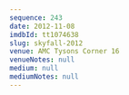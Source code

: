 ```yaml
---
sequence: 243
date: 2012-11-08
imdbId: tt1074638
slug: skyfall-2012
venue: AMC Tysons Corner 16
venueNotes: null
medium: null
mediumNotes: null
---
```

